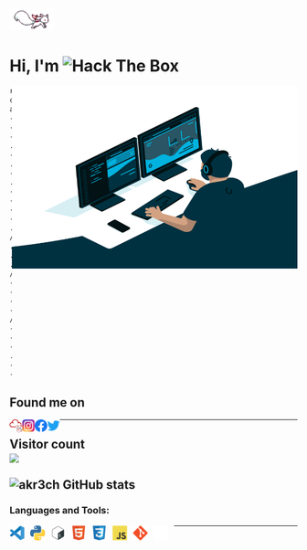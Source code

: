 ## <img height="40" src="/icons/kyubey.gif"/>
# Hi, I'm <img src="http://www.hackthebox.eu/badge/image/677144" alt="Hack The Box">

<img align="right" alt="GIF" src="/icons/code.gif?raw=true" width="500" height="320" />

```
root@bughunt3r:~# cat about.txt
--- .--. .. -. .. --- -. ... / .- .-. . / -- -.-- / --- .-- -.
```



## Found me on 
<a href="https://tryhackme.com/p/akrecH">
  <img align="left" alt="TryHackMe" width="22px" src="/icons/tryhackme.png" />
</a>
<a href="https://www.instagram.com/akr3ch">
  <img align="left" alt="akrech's Instagram" width="22px" src="/icons/instagram.png" />
</a>
<a href="https://facebook.com/akr3ch">
  <img align="left" alt="akrech's facebook" width="22px" src="/icons/facebook.svg" />
</a>
<a href="https://twitter.com/akr3ch">
  <img align="left" alt="akrecH | Twitter" width="22px" src="/icons/twitter.svg" />
</a>

--------------------------
<p align="left"> 
  <h2>Visitor count<br>
  <img src="https://profile-counter.glitch.me/akr3ch/count.svg" />
</p>

![akr3ch GitHub stats](https://github-readme-stats.vercel.app/api?username=akr3ch&show_icons=true&theme=radical)

### Languages and Tools:

<img align="left" alt="Visual Studio Code" width="26px" src="/icons/vs-code.svg" style="padding-right:10px;" />
<img align="left" alt="Python" width="26px" src="/icons/python.png" style="padding-right:10px;" />
<img align="left" alt="Bash" width="26px" src="/icons/shell.png" style="padding-right:10px;" />
<img align="left" alt="HTML5" width="26px" src="/icons/html5.svg" style="padding-right:10px;" />
<img align="left" alt="CSS3" width="26px" src="/icons/css3.svg" style="padding-right:10px;" />
<img align="left" alt="JavaScript" width="26px" src="/icons/js.svg" style="padding-right:10px;" />
<img align="left" alt="Git" width="26px" src="/icons/git.svg" style="padding-right:10px;" />
<img align="left" alt="GitHub" width="26px" src="/icons/github.png" style="padding-right:10px;" />


---------------



